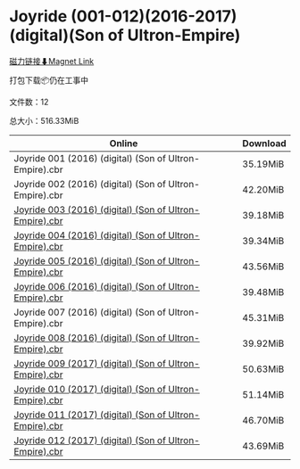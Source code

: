 # Joyride (001-012)(2016-2017)(digital)(Son of Ultron-Empire)

[磁力链接⬇Magnet Link](magnet:?xt=urn:btih:a1e768f85c7439056daf789c28b8e3eabe4a5231&dn=Joyride%20%28001-012%29%282016-2017%29%28digital%29%28Son%20of%20Ultron-Empire%29)

打包下载📦仍在工事中

文件数：12

总大小：516.33MiB

Online | Download
--- | ---
Joyride 001 (2016) (digital) (Son of Ultron-Empire).cbr | 35.19MiB
Joyride 002 (2016) (digital) (Son of Ultron-Empire).cbr | 42.20MiB
[Joyride 003 (2016) (digital) (Son of Ultron-Empire).cbr](https://github.com/alicewish/markdown/blob/master/comic/Joyride-003-2016-digital-Son-of-Ultron-Empire-cbr.md) | 39.18MiB
[Joyride 004 (2016) (digital) (Son of Ultron-Empire).cbr](https://github.com/alicewish/markdown/blob/master/comic/Joyride-004-2016-digital-Son-of-Ultron-Empire-cbr.md) | 39.34MiB
[Joyride 005 (2016) (digital) (Son of Ultron-Empire).cbr](https://github.com/alicewish/markdown/blob/master/comic/Joyride-005-2016-digital-Son-of-Ultron-Empire-cbr.md) | 43.56MiB
[Joyride 006 (2016) (digital) (Son of Ultron-Empire).cbr](https://github.com/alicewish/markdown/blob/master/comic/Joyride-006-2016-digital-Son-of-Ultron-Empire-cbr.md) | 39.48MiB
Joyride 007 (2016) (digital) (Son of Ultron-Empire).cbr | 45.31MiB
[Joyride 008 (2016) (digital) (Son of Ultron-Empire).cbr](https://github.com/alicewish/markdown/blob/master/comic/Joyride-008-2016-digital-Son-of-Ultron-Empire-cbr.md) | 39.92MiB
[Joyride 009 (2017) (digital) (Son of Ultron-Empire).cbr](https://github.com/alicewish/markdown/blob/master/comic/Joyride-009-2017-digital-Son-of-Ultron-Empire-cbr.md) | 50.63MiB
[Joyride 010 (2017) (digital) (Son of Ultron-Empire).cbr](https://github.com/alicewish/markdown/blob/master/comic/Joyride-010-2017-digital-Son-of-Ultron-Empire-cbr.md) | 51.14MiB
[Joyride 011 (2017) (digital) (Son of Ultron-Empire).cbr](https://github.com/alicewish/markdown/blob/master/comic/Joyride-011-2017-digital-Son-of-Ultron-Empire-cbr.md) | 46.70MiB
[Joyride 012 (2017) (digital) (Son of Ultron-Empire).cbr](https://github.com/alicewish/markdown/blob/master/comic/Joyride-012-2017-digital-Son-of-Ultron-Empire-cbr.md) | 43.69MiB